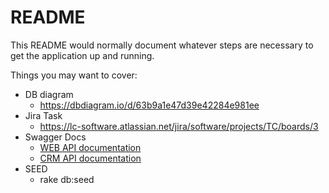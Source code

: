 # README

This README would normally document whatever steps are necessary to get the
application up and running.

Things you may want to cover:

* DB diagram
  * https://dbdiagram.io/d/63b9a1e47d39e42284e981ee
* Jira Task
  * https://lc-software.atlassian.net/jira/software/projects/TC/boards/3
* Swagger Docs
  * [WEB API documentation](http://localhost:3000/api-docs/index.html)
  * [CRM API documentation](http://localhost:3000/api-docs/index.html?urls.primaryName=CRM%20API%20V1)
* SEED
  * rake db:seed
